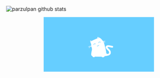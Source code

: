 ![parzulpan github stats](https://github-readme-stats.vercel.app/api?username=parzulpan&show_icons=true&theme=dracula)

<p align="center">
  <img src="https://github.com/parzulpan/parzulpan/blob/master/resources/header.gif" width="300"/> 
</p>
<br>
